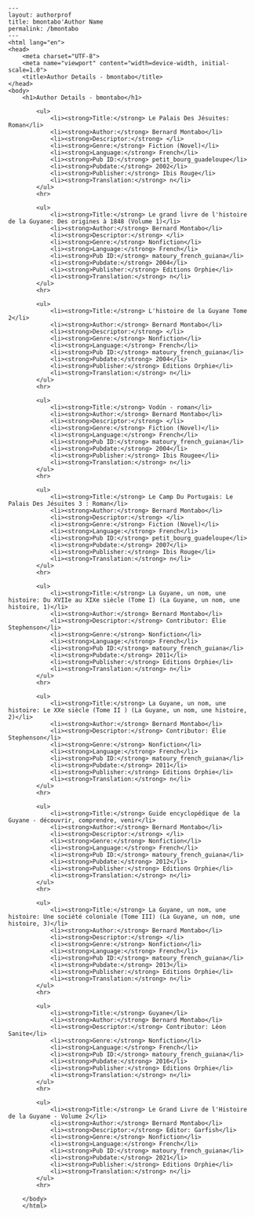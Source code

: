 
    ---
    layout: authorprof
    title: bmontabo'Author Name 
    permalink: /bmontabo
    ---
    <html lang="en">
    <head>
        <meta charset="UTF-8">
        <meta name="viewport" content="width=device-width, initial-scale=1.0">
        <title>Author Details - bmontabo</title>
    </head>
    <body>
        <h1>Author Details - bmontabo</h1>
        
            <ul>
                <li><strong>Title:</strong> Le Palais Des Jésuites: Roman</li>
                <li><strong>Author:</strong> Bernard Montabo</li>
                <li><strong>Descriptor:</strong> </li>
                <li><strong>Genre:</strong> Fiction (Novel)</li>
                <li><strong>Language:</strong> French</li>
                <li><strong>Pub ID:</strong> petit_bourg_guadeloupe</li>
                <li><strong>Pubdate:</strong> 2002</li>
                <li><strong>Publisher:</strong> Ibis Rouge</li>
                <li><strong>Translation:</strong> n</li>
            </ul>
            <hr>
            
            <ul>
                <li><strong>Title:</strong> Le grand livre de l'histoire de la Guyane: Des origines à 1848 (Volume 1)</li>
                <li><strong>Author:</strong> Bernard Montabo</li>
                <li><strong>Descriptor:</strong> </li>
                <li><strong>Genre:</strong> Nonfiction</li>
                <li><strong>Language:</strong> French</li>
                <li><strong>Pub ID:</strong> matoury_french_guiana</li>
                <li><strong>Pubdate:</strong> 2004</li>
                <li><strong>Publisher:</strong> Editions Orphie</li>
                <li><strong>Translation:</strong> n</li>
            </ul>
            <hr>
            
            <ul>
                <li><strong>Title:</strong> L'histoire de la Guyane Tome 2</li>
                <li><strong>Author:</strong> Bernard Montabo</li>
                <li><strong>Descriptor:</strong> </li>
                <li><strong>Genre:</strong> Nonfiction</li>
                <li><strong>Language:</strong> French</li>
                <li><strong>Pub ID:</strong> matoury_french_guiana</li>
                <li><strong>Pubdate:</strong> 2004</li>
                <li><strong>Publisher:</strong> Editions Orphie</li>
                <li><strong>Translation:</strong> n</li>
            </ul>
            <hr>
            
            <ul>
                <li><strong>Title:</strong> Vodún - roman</li>
                <li><strong>Author:</strong> Bernard Montabo</li>
                <li><strong>Descriptor:</strong> </li>
                <li><strong>Genre:</strong> Fiction (Novel)</li>
                <li><strong>Language:</strong> French</li>
                <li><strong>Pub ID:</strong> matoury_french_guiana</li>
                <li><strong>Pubdate:</strong> 2004</li>
                <li><strong>Publisher:</strong> Ibis Rougee</li>
                <li><strong>Translation:</strong> n</li>
            </ul>
            <hr>
            
            <ul>
                <li><strong>Title:</strong> Le Camp Du Portugais: Le Palais Des Jésuites 3 : Roman</li>
                <li><strong>Author:</strong> Bernard Montabo</li>
                <li><strong>Descriptor:</strong> </li>
                <li><strong>Genre:</strong> Fiction (Novel)</li>
                <li><strong>Language:</strong> French</li>
                <li><strong>Pub ID:</strong> petit_bourg_guadeloupe</li>
                <li><strong>Pubdate:</strong> 2007</li>
                <li><strong>Publisher:</strong> Ibis Rouge</li>
                <li><strong>Translation:</strong> n</li>
            </ul>
            <hr>
            
            <ul>
                <li><strong>Title:</strong> La Guyane, un nom, une histoire: Du XVIIe au XIXe siècle (Tome I) (La Guyane, un nom, une histoire, 1)</li>
                <li><strong>Author:</strong> Bernard Montabo</li>
                <li><strong>Descriptor:</strong> Contributor: Élie Stephenson</li>
                <li><strong>Genre:</strong> Nonfiction</li>
                <li><strong>Language:</strong> French</li>
                <li><strong>Pub ID:</strong> matoury_french_guiana</li>
                <li><strong>Pubdate:</strong> 2011</li>
                <li><strong>Publisher:</strong> Editions Orphie</li>
                <li><strong>Translation:</strong> n</li>
            </ul>
            <hr>
            
            <ul>
                <li><strong>Title:</strong> La Guyane, un nom, une histoire: Le XXe siècle (Tome II ) (La Guyane, un nom, une histoire, 2)</li>
                <li><strong>Author:</strong> Bernard Montabo</li>
                <li><strong>Descriptor:</strong> Contributor: Élie Stephenson</li>
                <li><strong>Genre:</strong> Nonfiction</li>
                <li><strong>Language:</strong> French</li>
                <li><strong>Pub ID:</strong> matoury_french_guiana</li>
                <li><strong>Pubdate:</strong> 2011</li>
                <li><strong>Publisher:</strong> Editions Orphie</li>
                <li><strong>Translation:</strong> n</li>
            </ul>
            <hr>
            
            <ul>
                <li><strong>Title:</strong> Guide encyclopédique de la Guyane - découvrir, comprendre, venir</li>
                <li><strong>Author:</strong> Bernard Montabo</li>
                <li><strong>Descriptor:</strong> </li>
                <li><strong>Genre:</strong> Nonfiction</li>
                <li><strong>Language:</strong> French</li>
                <li><strong>Pub ID:</strong> matoury_french_guiana</li>
                <li><strong>Pubdate:</strong> 2012</li>
                <li><strong>Publisher:</strong> Editions Orphie</li>
                <li><strong>Translation:</strong> n</li>
            </ul>
            <hr>
            
            <ul>
                <li><strong>Title:</strong> La Guyane, un nom, une histoire: Une société coloniale (Tome III) (La Guyane, un nom, une histoire, 3)</li>
                <li><strong>Author:</strong> Bernard Montabo</li>
                <li><strong>Descriptor:</strong> </li>
                <li><strong>Genre:</strong> Nonfiction</li>
                <li><strong>Language:</strong> French</li>
                <li><strong>Pub ID:</strong> matoury_french_guiana</li>
                <li><strong>Pubdate:</strong> 2013</li>
                <li><strong>Publisher:</strong> Editions Orphie</li>
                <li><strong>Translation:</strong> n</li>
            </ul>
            <hr>
            
            <ul>
                <li><strong>Title:</strong> Guyane</li>
                <li><strong>Author:</strong> Bernard Montabo</li>
                <li><strong>Descriptor:</strong> Contributor: Léon Sanite</li>
                <li><strong>Genre:</strong> Nonfiction</li>
                <li><strong>Language:</strong> French</li>
                <li><strong>Pub ID:</strong> matoury_french_guiana</li>
                <li><strong>Pubdate:</strong> 2016</li>
                <li><strong>Publisher:</strong> Editions Orphie</li>
                <li><strong>Translation:</strong> n</li>
            </ul>
            <hr>
            
            <ul>
                <li><strong>Title:</strong> Le Grand Livre de l'Histoire de la Guyane - Volume 2</li>
                <li><strong>Author:</strong> Bernard Montabo</li>
                <li><strong>Descriptor:</strong> Editor: Garfish</li>
                <li><strong>Genre:</strong> Nonfiction</li>
                <li><strong>Language:</strong> French</li>
                <li><strong>Pub ID:</strong> matoury_french_guiana</li>
                <li><strong>Pubdate:</strong> 2021</li>
                <li><strong>Publisher:</strong> Editions Orphie</li>
                <li><strong>Translation:</strong> n</li>
            </ul>
            <hr>
            
        </body>
        </html>
        